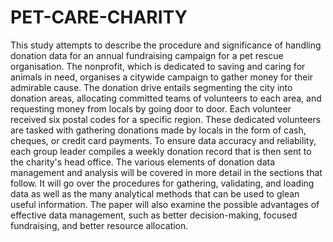 # PET-CARE-CHARITY
This study attempts to describe the procedure and significance of handling donation data for an annual 
fundraising campaign for a pet rescue organisation. The nonprofit, which is dedicated to saving and 
caring for animals in need, organises a citywide campaign to gather money for their admirable cause. 
The donation drive entails segmenting the city into donation areas, allocating committed teams of 
volunteers to each area, and requesting money from locals by going door to door.
Each volunteer received six postal codes for a specific region. These dedicated volunteers are tasked 
with gathering donations made by locals in the form of cash, cheques, or credit card payments. To 
ensure data accuracy and reliability, each group leader compiles a weekly donation record that is then 
sent to the charity's head office.
The various elements of donation data management and analysis will be covered in more detail in the 
sections that follow. It will go over the procedures for gathering, validating, and loading data as well as 
the many analytical methods that can be used to glean useful information. The paper will also examine 
the possible advantages of effective data management, such as better decision-making, focused 
fundraising, and better resource allocation.
